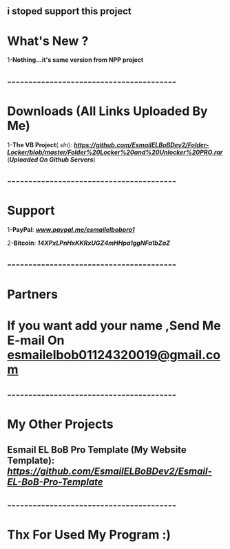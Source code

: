## i stoped support this project

# What's New ?

1-**Nothing...it's same version from NPP project**

## ----------------------------------------

# Downloads (All Links Uploaded By Me)

1-**The VB Project**(*.sln*): ***https://github.com/EsmailELBoBDev2/Folder-Locker/blob/master/Folder%20Locker%20and%20Unlocker%20PRO.rar*** (***Uploaded On Github Servers***)

## ----------------------------------------

# Support

1-**PayPal**: ***www.paypal.me/esmailelbobpro1***

2-**Bitcoin**: ***14XPxLPnHxKKRxUGZ4mHHpa1ggNFa1bZaZ***

## ----------------------------------------

# Partners

# If you want add your name ,Send Me E-mail On  **esmailelbob01124320019@gmail.com**

## ----------------------------------------

# My Other Projects

## Esmail EL BoB Pro Template (My Website Template): ***https://github.com/EsmailELBoBDev2/Esmail-EL-BoB-Pro-Template***

## ----------------------------------------

# Thx For Used My Program :)

